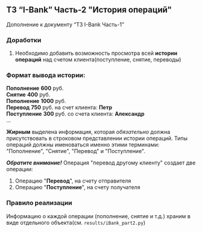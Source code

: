 ## ТЗ “I-Bank” Часть-2 "История операций"

Дополнение к документу “ТЗ I-Bank Часть-1”


### Доработки

1. Необходимо добавить возможность просмотра всей **истории операций** над счетом клиента(поступление, снятие, переводы)

### Формат вывода истории:

**Пополнение** **600** руб. \
**Снятие** **400** руб. \
**Пополнение** **1000** руб. \
**Перевод** **750** руб. на счет клиента: **Петр** \
**Поступление** **300** руб. со счета клиента: **Александр** \
...

**Жирным** выделена информация, которая _обязательно_ должна присутствовать в строковом представлении истории операций.
Типы операций должны именоваться именно этими терминами: "Пополнение", "Снятие", "Перевод" и "Поступление".

**_Обратите внимание!_** Операция "перевод другому клиенту" создает две операции:
1. Операцию "**Перевод**", на счету отправителя
2. Операцию "**Поступление**", на счету получателя

### Правило реализации

Информацию о каждой операции (пополнение, снятие и т.д.) храним в виде отдельного объекта(см. `results/iBank_part2.py`)
